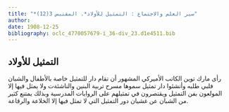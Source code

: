 ```yaml
---
title: "*سير العلم والاجتماع : التمثيل للأولاد*. المقتبس 3(12)"
author: 
date: 1908-12-25
bibliography: oclc_4770057679-i_36-div_23.d1e4511.bib
---
```




##  التمثيل للأولاد 


 رأى مارك توين الكاتب الأميركي المشهور أن تقام دار للتمثيل خاصة بالأطفال والشبان فلبي طلبه وأنشئوا دار تمثيل سموها مسرح تربية البنين والناشئةت ولا يمثل فيها إلا المولعون بفن التمثيل ويقتصرون في تمثيلهم على الروايات المدرسية وبذلك يمتنع كثير   من الشبان عن غشيان دور التمثيل التي لا تمثل فيها إلا الخلاعة والرقاعة. 
